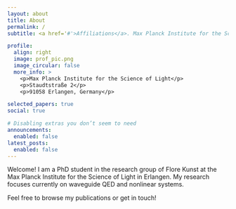 ```yaml
---
layout: about
title: About
permalink: /
subtitle: <a href='#'>Affiliations</a>. Max Planck Institute for the Science of Light. Erlangen.

profile:
  align: right
  image: prof_pic.png
  image_circular: false
  more_info: >
    <p>Max Planck Institute for the Science of Light</p>
    <p>Staudtstraße 2</p>
    <p>91058 Erlangen, Germany</p>

selected_papers: true
social: true

# Disabling extras you don’t seem to need
announcements:
  enabled: false
latest_posts:
  enabled: false
---
```

Welcome! I am a PhD student in the research group of Flore Kunst at the Max Planck Institute for the Science of Light in Erlangen. My research focuses currently on waveguide QED and nonlinear systems.

Feel free to browse my publications or get in touch!



